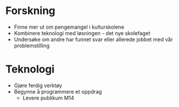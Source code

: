# Forskning
- Finne mer ut om pengemangel i kulturskolene
- Kombinere teknologi med løsningen - det nye skolefaget
- Undersøke om andre har funnet svar eller allerede jobbet med vår problemstilling

# Teknologi
- Gjøre ferdig verktøy
- Begynne å programmere et oppdrag
  - Levere publikum M14